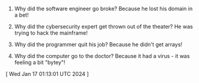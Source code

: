  
1. Why did the software engineer go broke? Because he lost his domain in a bet!

2. Why did the cybersecurity expert get thrown out of the theater? He was trying to hack the mainframe!

3. Why did the programmer quit his job? Because he didn't get arrays!

4. Why did the computer go to the doctor? Because it had a virus - it was feeling a bit "bytey"!
 
[ 
Wed Jan 17 01:13:01 UTC 2024
 ]
